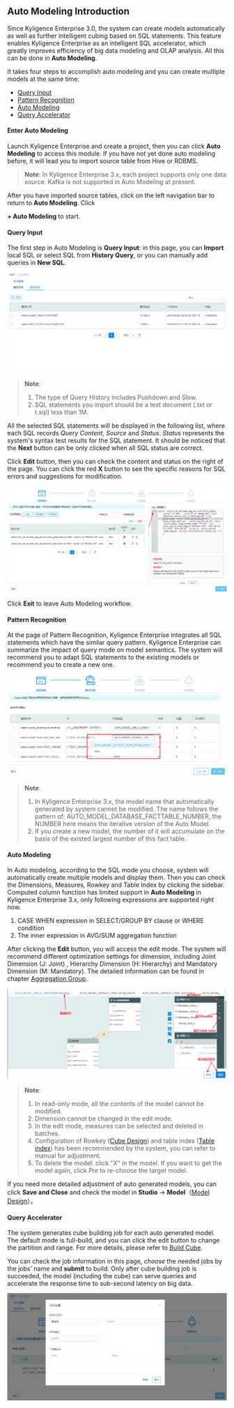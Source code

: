 ## Auto Modeling Introduction

Since Kyligence Enterprise 3.0, the system can create models automatically as well as further intelligent cubing based on SQL statements. This feature enables Kyligence Enterprise as an intelligent SQL accelerator, which greatly improves efficiency of big data modeling and OLAP analysis. All this can be done in **Auto Modeling**.

It takes four steps to accomplish auto modeling and you can create multiple models at the same time:


- [Query Input](#query-input)
- [Pattern Recognition](#pattern-recognition)
- [Auto Modeling](#auto-modeling)
- [Query Accelerator](#query-accelerator)
  

#### Enter Auto Modeling

Launch Kyligence Enterprise and create a project, then you can click **Auto Modeling** to access this module. If you have not yet done auto modeling before, it will lead you to import source table from Hive or RDBMS.

> **Note**: In Kyligence Enterprise 3.x, each project supports only one data source. Kafka is not supported in Auto Modeling at present.

After you have imported source tables, click on the left navigation bar to return to **Auto Modeling**.  Click

**+ Auto Modeling** to start.

#### Query Input

The first step in Auto Modeling is **Query Input**: in this page, you can **Import** local SQL or select SQL from **History Query**, or you can manually add queries in **New SQL**.

![Import from query history](images/query_history/query_history.en.png)

> **Note**:
>
> 1. The type of Query History includes Pushdown and Slow.
> 2. SQL statements you import should be a text document (.txt or t.sql) less than 1M.

All the selected SQL statements will be displayed in the following list, where each SQL records  *Query Content*, *Source* and *Status*. *Status* represents the system's syntax test results for the SQL statement. It should be noticed that the **Next** button can be only clicked when all SQL status are correct.

Click **Edit** button, then you can check the content and status on the right of the page. You can click the red **X** button to see the specific reasons for SQL errors and suggestions for modification.

![Wrong Reasons](images/SQL_input_edit/SQL_wrong_2.en.png)

Click **Exit** to leave Auto Modeling workflow.

#### Pattern Recognition 

At the page of Pattern Recognition, Kyligence Enterprise integrates all SQL statements which have the similar query pattern. Kyligence Enterprise can summarize the impact of query mode on model semantics. The system will recommend you to adapt SQL statements to the existing models or recommend you to create a new one.

![Target Model](images/pattern/pattern_target_model.en.png)



> **Note**:
>
> 1. In Kyligence Enterprise 3.x, the model name that automatically generated by system cannot be modified. The name follows the pattern of: AUTO_MODEL_DATABASE_FACTTABLE_NUMBER, the NUMBER here means the iterative version of the Auto Model.
> 2. If you create a new model, the number of it will accumulate on the basis of the existed largest number of this fact table.

#### Auto Modeling

In Auto modeling, according to the SQL mode you choose, system will automatically create multiple models and display them. Then you can check the Dimensions, Measures, Rowkey and Table Index by clicking the sidebar. Computed column function has limited support in **Auto Modeling** in Kyligence Enterprise 3.x, only following expressions are supported right now.

1. CASE WHEN expression in SELECT/GROUP BY clause or WHERE condition
2. The inner expression in AVG/SUM aggregation function

After clicking the **Edit** button, you will access the edit mode. The system will recommend different optimization settings for dimension, including Joint Dimension (J: Joint) , Hierarchy Dimension (H: Hierarchy) and Mandatory Dimension (M: Mandatory). The detailed information can be found in chapter [Aggregation Group](../model/cube_design/aggregation_group.en.md).

![Edit mode](images/model/model_edit.en.png)

> **Note**:
>
> 1. In read-only mode, all the contents of the model cannot be modified.
> 2. Dimension cannot be changed in the edit mode.
> 3. In the edit mode, measures can be selected and deleted in batches.
> 4. Configuration of Rowkey ([Cube Design](../model/cube_design/create_cube.en.md)) and table index ([Table index](../model/cube_design/table_index.en.md)) has been recommended by the system, you can refer to manual for adjustment.
> 5. To delete the model: click "X" in the model. If you want to get the model again, click *Pre* to re-choose the target model.

If you need more detailed adjustment of auto generated models, you can click **Save and Close** and check the model in **Studio** -> **Model**（[Model Design](../model/model_design/data_modeling.en.md)）。

#### Query Accelerator

The system generates cube building job for each auto generated model. The default mode is full-build, and you can click the edit button to change the partition and range. For more details, please refer to [Build Cube](../model/build_cube.en.md).

You can check the job information in this page, *choose* the needed jobs by the jobs' name and **submit** to build. Only after cube building job is succeeded, the model (including the cube) can serve queries and accelerate the response time to sub-second latency on big data.

![Partition and Range](images/building/partition_edit.en.png)
